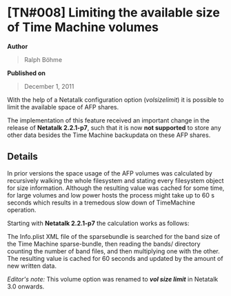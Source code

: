 # \[TN#008\] Limiting the available size of Time Machine volumes

**Author**

> Ralph Böhme

**Published on**

> December 1, 2011

With the help of a Netatalk configuration option (*volsizelimit*) it is
possible to limit the available space of AFP shares.

The implementation of this feature received an important change in the
release of **Netatalk 2.2.1-p7**, such that it is now **not supported**
to store any other data besides the Time Machine backupdata on these AFP
shares.

## Details

In prior versions the space usage of the AFP volumes was calculated by
recursively walking the whole filesystem and stating every filesystem
object for size information. Although the resulting value was cached for
some time, for large volumes and low power hosts the process might take
up to 60 s seconds which results in a tremedous slow down of TimeMachine
operation.

Starting with **Netatalk 2.2.1-p7** the calculation works as follows:

The Info.plist XML file of the sparsebundle is searched for the band
size of the Time Machine sparse-bundle, then reading the bands/
directory counting the number of band files, and then multiplying one
with the other. The resulting value is cached for 60 seconds and updated
by the amount of new written data.

*Editor's note:* This volume option was renamed to ***vol size limit***
in Netatalk 3.0 onwards.
